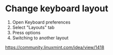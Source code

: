 # Change keyboard layout

1. Open Keyboard preferences
2. Select "Layouts" tab
3. Press options
3. Switching to another layout

https://community.linuxmint.com/idea/view/1418
